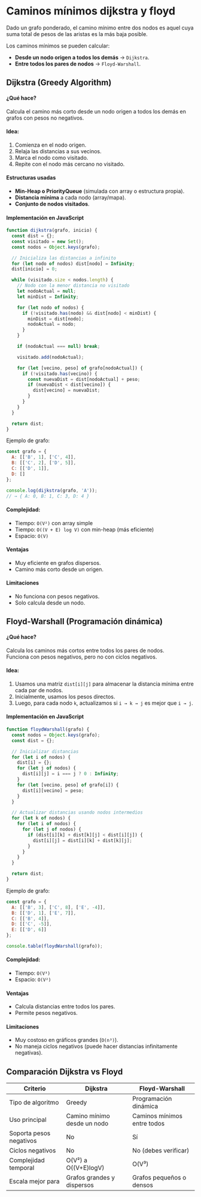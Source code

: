 # **Caminos mínimos dijkstra y floyd**  

Dado un grafo ponderado, el camino mínimo entre dos nodos es aquel cuya suma total de pesos de las aristas es la más baja posible.

Los caminos mínimos se pueden calcular:
- **Desde un nodo origen a todos los demás** → `Dijkstra`.
- **Entre todos los pares de nodos** → `Floyd-Warshall`.



## Dijkstra (Greedy Algorithm)

#### ¿Qué hace?

Calcula el camino más corto desde un nodo origen a todos los demás en grafos con pesos no negativos.

#### Idea:
1. Comienza en el nodo origen.
2. Relaja las distancias a sus vecinos.
3. Marca el nodo como visitado.
4. Repite con el nodo más cercano no visitado.

#### Estructuras usadas
- **Min-Heap o PriorityQueue** (simulada con array o estructura propia).
- **Distancia mínima** a cada nodo (array/mapa).
- **Conjunto de nodos visitados**.

#### Implementación en JavaScript
```js
function dijkstra(grafo, inicio) {
  const dist = {};
  const visitado = new Set();
  const nodos = Object.keys(grafo);

  // Inicializa las distancias a infinito
  for (let nodo of nodos) dist[nodo] = Infinity;
  dist[inicio] = 0;

  while (visitado.size < nodos.length) {
    // Nodo con la menor distancia no visitado
    let nodoActual = null;
    let minDist = Infinity;

    for (let nodo of nodos) {
      if (!visitado.has(nodo) && dist[nodo] < minDist) {
        minDist = dist[nodo];
        nodoActual = nodo;
      }
    }

    if (nodoActual === null) break;

    visitado.add(nodoActual);

    for (let [vecino, peso] of grafo[nodoActual]) {
      if (!visitado.has(vecino)) {
        const nuevaDist = dist[nodoActual] + peso;
        if (nuevaDist < dist[vecino]) {
          dist[vecino] = nuevaDist;
        }
      }
    }
  }

  return dist;
}
```

Ejemplo de grafo:
```js
const grafo = {
  A: [['B', 1], ['C', 4]],
  B: [['C', 2], ['D', 5]],
  C: [['D', 1]],
  D: []
};

console.log(dijkstra(grafo, 'A'));
// → { A: 0, B: 1, C: 3, D: 4 }
```

#### Complejidad:
- Tiempo: `O(V²)` con array simple 
- Tiempo: `O((V + E) log V)` con min-heap (más eficiente)
- Espacio: `O(V)`

#### Ventajas
- Muy eficiente en grafos dispersos.
- Camino más corto desde un origen.

#### Limitaciones
- No funciona con pesos negativos.
- Solo calcula desde un nodo.



## Floyd-Warshall (Programación dinámica)

#### ¿Qué hace?

Calcula los caminos más cortos entre todos los pares de nodos.  
Funciona con pesos negativos, pero no con ciclos negativos.

#### Idea:
1. Usamos una matriz `dist[i][j]` para almacenar la distancia mínima entre cada par de nodos.
2. Inicialmente, usamos los pesos directos.
3. Luego, para cada nodo `k`, actualizamos si `i → k → j` es mejor que `i → j`.

#### Implementación en JavaScript
```js
function floydWarshall(grafo) {
  const nodos = Object.keys(grafo);
  const dist = {};

  // Inicializar distancias
  for (let i of nodos) {
    dist[i] = {};
    for (let j of nodos) {
      dist[i][j] = i === j ? 0 : Infinity;
    }
    for (let [vecino, peso] of grafo[i]) {
      dist[i][vecino] = peso;
    }
  }

  // Actualizar distancias usando nodos intermedios
  for (let k of nodos) {
    for (let i of nodos) {
      for (let j of nodos) {
        if (dist[i][k] + dist[k][j] < dist[i][j]) {
          dist[i][j] = dist[i][k] + dist[k][j];
        }
      }
    }
  }

  return dist;
}
```

Ejemplo de grafo:
```js
const grafo = {
  A: [['B', 3], ['C', 8], ['E', -4]],
  B: [['D', 1], ['E', 7]],
  C: [['B', 4]],
  D: [['C', -5]],
  E: [['D', 6]]
};

console.table(floydWarshall(grafo));
```

#### Complejidad:
- Tiempo: `O(V³)`
- Espacio: `O(V²)`

#### Ventajas
- Calcula distancias entre todos los pares.
- Permite pesos negativos.

#### Limitaciones
- Muy costoso en gráficos grandes (`O(n³)`).
- No maneja ciclos negativos (puede hacer distancias infinitamente negativas).



## Comparación Dijkstra vs Floyd

| Criterio                | Dijkstra                    | Floyd-Warshall              |
| ----------------------- | --------------------------- | --------------------------- |
| Tipo de algoritmo       | Greedy                      | Programación dinámica       |
| Uso principal           | Camino mínimo desde un nodo | Caminos mínimos entre todos |
| Soporta pesos negativos | No                          | Sí                          |
| Ciclos negativos        | No                          | No (debes verificar)        |
| Complejidad temporal    | O(V²) a O((V+E)logV)        | O(V³)                       |
| Escala mejor para       | Grafos grandes y dispersos  | Grafos pequeños o densos    |
